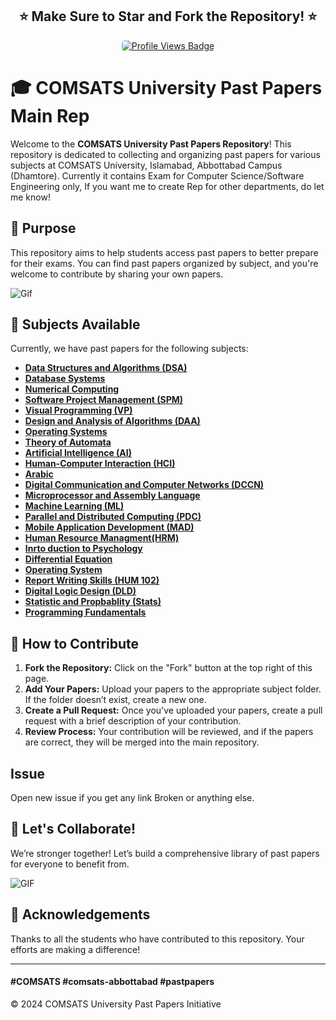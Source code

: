 
<h2 align="center">
  ⭐️ Make Sure to Star and Fork the Repository! ⭐️
</h2>
<p align="center">


  <a href="https://github.com/waleedsid/Github-profile-card">
    <img src="https://img.shields.io/badge/Repository%20Views-1.7k-blue" alt="Profile Views Badge" style="border-radius: 5px;"/>
  </a>
</p>

# 🎓 COMSATS University Past Papers Main Rep

Welcome to the **COMSATS University Past Papers Repository**! This repository is dedicated to collecting and organizing past papers for various subjects at COMSATS University, Islamabad, Abbottabad Campus (Dhamtore).
Currently it contains Exam for Computer Science/Software Engineering only, If you want me to create Rep for other departments, do let me know!



## 🌟 Purpose

This repository aims to help students access past papers to better prepare for their exams. You can find past papers organized by subject, and you're welcome to contribute by sharing your own papers.

![Gif](https://media.giphy.com/media/8p8E1sylIARDW/giphy.gif?cid=ecf05e47q94nsfm2cpgytarbzuj9c5ctye9iytui2rtw50zd&ep=v1_gifs_search&rid=giphy.gif&ct=g)

## 📂 Subjects Available

Currently, we have past papers for the following subjects:

- **[Data Structures and Algorithms (DSA)](https://github.com/waleedsid/COMSATS-University-Abbottabad-Past-Papers/blob/main/Past%20Papers/DSA)**
- **[Database Systems](https://github.com/waleedsid/COMSATS-University-Abbottabad-Past-Papers/blob/main/Past%20Papers/Database%20Systems)**
- **[Numerical Computing](https://github.com/waleedsid/COMSATS-University-Abbottabad-Past-Papers/blob/main/Past%20Papers/Numerical%20Computing)**
- **[Software Project Management (SPM)](https://github.com/waleedsid/COMSATS-University-Abbottabad-Past-Papers/tree/main/Past%20Papers/Software%20Project%20Managment)**
- **[Visual Programming (VP)](https://github.com/waleedsid/COMSATS-University-Abbottabad-Past-Papers/tree/main/Past%20Papers/Visual%20Programming)**
- **[Design and Analysis of Algorithms (DAA)](https://github.com/waleedsid/COMSATS-University-Abbottabad-Past-Papers/tree/main/Past%20Papers/DAA)**
- **[Operating Systems](https://github.com/waleedsid/COMSATS-University-Abbottabad-Past-Papers/blob/main/Past%20Papers/Operating%20System)**
- **[Theory of Automata](https://github.com/waleedsid/COMSATS-University-Abbottabad-Past-Papers/tree/main/Past%20Papers/Theory%20of%20Automata)**
- **[Artificial Intelligence (AI)](https://github.com/waleedsid/COMSATS-University-Abbottabad-Past-Papers/blob/main/Past%20Papers/Artificial%20Intelligence)**
- **[Human-Computer Interaction (HCI)](https://github.com/waleedsid/COMSATS-University-Abbottabad-Past-Papers/tree/main/Past%20Papers/HCI)**
- **[Arabic](https://github.com/waleedsid/COMSATS-University-Abbottabad-Past-Papers/tree/main/Past%20Papers/Arabic)**
- **[Digital Communication and Computer Networks (DCCN)](https://github.com/waleedsid/COMSATS-University-Abbottabad-Past-Papers/blob/main/Past%20Papers/DCCN)**
- **[Microprocessor and Assembly Language](https://github.com/waleedsid/COMSATS-University-Abbottabad-Past-Papers/blob/main/Past%20Papers/Microprocessor%20and%20Assembly%20Language)**
- **[Machine Learning (ML)](https://github.com/waleedsid/COMSATS-University-Abbottabad-Past-Papers/tree/main/Past%20Papers/Machine%20Learning)**
- **[Parallel and Distributed Computing (PDC)](https://github.com/waleedsid/COMSATS-University-Abbottabad-Past-Papers/blob/main/Past%20Papers/PDC)**
- **[Mobile Application Development (MAD)](https://github.com/waleedsid/COMSATS-University-Abbottabad-Past-Papers/tree/main/Past%20Papers/Mobile%20Application%20Development)**
- **[Human Resource Managment(HRM)](https://github.com/waleedsid/COMSATS-University-Abbottabad-Past-Papers/tree/main/Past%20Papers/HRM)**
- **[Inrto duction to Psychology](https://github.com/waleedsid/COMSATS-University-Abbottabad-Past-Papers/tree/main/Past%20Papers/Introduction%20to%20Psychology)**
- **[Differential Equation](https://github.com/waleedsid/COMSATS-University-Abbottabad-Past-Papers/tree/main/Past%20Papers/Differential%20Equation)**
- **[Operating System](https://github.com/waleedsid/COMSATS-University-Abbottabad-Past-Papers/tree/main/Past%20Papers/Operating%20System)**
- **[Report Writing Skills (HUM 102)](https://github.com/waleedsid/COMSATS-University-Abbottabad-Past-Papers/tree/main/Past%20Papers/Report%20Writing%20Skills)**
- **[Digital Logic Design (DLD)](https://github.com/waleedsid/COMSATS-University-Abbottabad-Past-Papers/tree/main/Past%20Papers/Digital%20Logic%20Design)**
- **[Statistic and Propbablity (Stats)](https://github.com/waleedsid/COMSATS-University-Abbottabad-Past-Papers/tree/main/Past%20Papers/Stats)**
- **[Programming Fundamentals](https://github.com/waleedsid/COMSATS-University-Abbottabad-Past-Papers/tree/main/Past%20Papers/Programming%20Fundamentals)** 

## 🌈 How to Contribute

1. **Fork the Repository:** Click on the "Fork" button at the top right of this page.
2. **Add Your Papers:** Upload your papers to the appropriate subject folder. If the folder doesn’t exist, create a new one.
3. **Create a Pull Request:** Once you've uploaded your papers, create a pull request with a brief description of your contribution.
4. **Review Process:** Your contribution will be reviewed, and if the papers are correct, they will be merged into the main repository.

## Issue
Open new issue if you get any link Broken or anything else.

## 🎉 Let's Collaborate!

We’re stronger together! Let’s build a comprehensive library of past papers for everyone to benefit from.

![GIF](https://media.giphy.com/media/FRtBXn74pIKjTsXvMP/giphy.gif?cid=790b761161ssgrurt8uj3p5rv4xltqs8h8jjxoxa4dcf5vjn&ep=v1_gifs_search&rid=giphy.gif&ct=g)








## 📜 Acknowledgements

Thanks to all the students who have contributed to this repository. Your efforts are making a difference!

---
#### #COMSATS #comsats-abbottabad #pastpapers
© 2024 COMSATS University Past Papers Initiative

